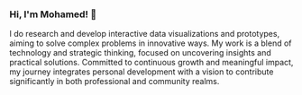 ### Hi, I'm Mohamed! 👋

I do research and develop interactive data visualizations and prototypes, aiming to solve complex problems in innovative ways. My work is a blend of technology and strategic thinking, focused on uncovering insights and practical solutions. Committed to continuous growth and meaningful impact, my journey integrates personal development with a vision to contribute significantly in both professional and community realms.

<!--
**irshaid/irshaid** is a ✨ _special_ ✨ repository because its `README.md` (this file) appears on your GitHub profile.

Here are some ideas to get you started:

- 🔭 I’m currently working on ...
- 🌱 I’m currently learning ...
- 👯 I’m looking to collaborate on ...
- 🤔 I’m looking for help with ...
- 💬 Ask me about ...
- 📫 How to reach me: ...
- 😄 Pronouns: ...
- ⚡ Fun fact: ...
-->
